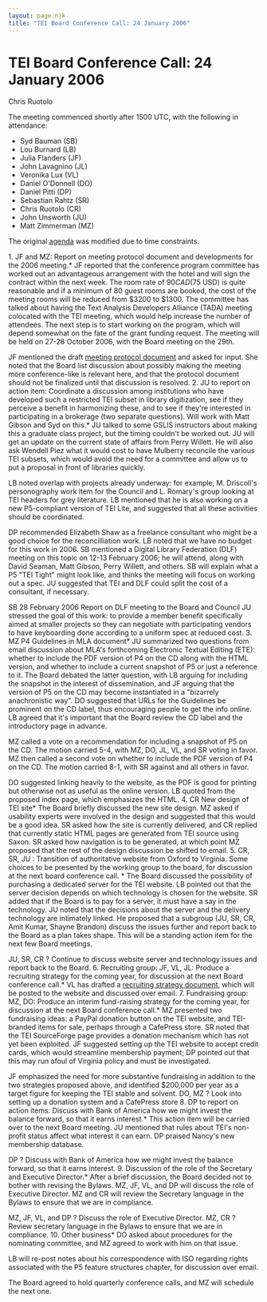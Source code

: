 ```yaml
---
layout: page.njk
title: "TEI Board Conference Call: 24 January 2006"
---
```

# TEI Board Conference Call: 24 January 2006









Chris Ruotolo


The meeting commenced shortly after 1500 UTC, with the following in attendance: 


* Syd Bauman (SB)
* Lou Burnard (LB)
* Julia Flanders (JF)
* John Lavagnino (JL)
* Veronika Lux (VL)
* Daniel O'Donnell (DO)
* Daniel Pitti (DP)
* Sebastian Rahtz (SR)
* Chris Ruotolo (CR)
* John Unsworth (JU)
* Matt Zimmerman (MZ)


The original [agenda](/Board/bm15a.xml) was modified due to time constraints.


 1\. JF and MZ: Report on meeting protocol document and developments for the 2006
 meeting.* JF reported that the conference program committee has worked out an advantageous
 arrangement with the hotel and will sign the contract within the next week. The room
 rate of $90 CAD ($75 USD) is quite reasonable and if a minimum of 80 guest rooms are
 booked, the cost of the meeting rooms will be reduced from $3200 to $1300\. The committee
 has talked about having the Text Analysis Developers Alliance (TADA) meeting colocated
 with the TEI meeting, which would help increase the number of attendees. The next
 step
 is to start working on the program, which will depend somewhat on the fate of the
 grant
 funding request. The meeting will be held on 27\-28 October 2006, with the Board meeting
 on the 29th.


 JF mentioned the draft [meeting
 protocol document](/Board/bw09.xml) and asked for input. She noted that the Board list discussion
 about possibly making the meeting more conference\-like is relevant here, and that
 the
 protocol document should not be finalized until that discussion is resolved.
 2\. JU to report on action item: Coordinate a discussion among institutions who have
 developed such a restricted TEI subset in library digitization, see if they perceive
 a
 benefit in harmonizing these, and to see if they're interested in participating in
 a
 brokerage (two separate questions). Will work with Matt Gibson and Syd on this.* JU talked to some GSLIS instructors about making this a graduate class project, but
 the
 timing couldn't be worked out. JU will get an update on the current state of affairs
 from Perry Willett. He will also ask Wendell Piez what it would cost to have Mulberry
 reconcile the various TEI subsets, which would avoid the need for a committee and
 allow
 us to put a proposal in front of libraries quickly.


LB noted overlap with projects already underway: for example, M. Driscoll's
 personography work item for the Council and L. Romary's group looking at TEI headers
 for
 grey literature. LB mentioned that he is also working on a new P5\-compliant version
 of
 TEI Lite, and suggested that all these activities should be coordinated.


 DP recommended Elizabeth Shaw as a freelance consultant who might be a good choice
 for
 the reconcilliation work. LB noted that we have no budget for this work in 2006\. SB
 mentioned a Digital Library Federation (DLF) meeting on this topic on 12\-13 February
 2006; he will attend, along with David Seaman, Matt Gibson, Perry Willett, and others.
 SB will explain what a P5 "TEI Tight" might look like, and thinks the meeting will
 focus
 on working out a spec. JU suggested that TEI and DLF could split the cost of a
 consultant, if necessary.


SB 
28 February 2006 Report on DLF meeting to
 the Board and Council
 JU stressed the goal of this work: to provide a member benefit specifically aimed
 at
 smaller projects so they can negotiate with participating vendors to have keyboarding
 done according to a uniform spec at reduced cost.
3\. MZ P4 Guidelines in MLA document* JU summarized two questions from email discussion about MLA's forthcoming Electronic
 Textual Editing (ETE): whether to include the PDF version of P4 on the CD along with
 the
 HTML version, and whether to include a current snapshot of P5 or just a reference
 to it.
 The Board debated the latter question, with LB arguing for including the snapshot
 in the
 interest of dissemination, and JF arguing that the version of P5 on the CD may become
 instantiated in a "bizarrely anachronistic way". DO suggested that URLs for the
 Guidelines be prominent on the CD label, thus encouraging people to get the info online.
 LB agreed that it's important that the Board review the CD label and the introductory
 page in advance. 


MZ called a vote on a recommendation for including a snapshot of P5 on the CD. The
 motion carried 5\-4, with MZ, DO, JL, VL, and SR voting in favor. MZ then called a
 second
 vote on whether to include the PDF version of P4 on the CD. The motion carried 8\-1,
 with
 SR against and all others in favor.


DO suggested linking heavily to the website, as the PDF is good for printing but
 otherwise not as useful as the online version. LB quoted from the proposed index page,
 which emphasizes the HTML.
4\. CR New design of TEI site* The Board briefly discussed the new site design. MZ asked if usability experts were
 involved in the design and suggested that this would be a good idea. SR asked how
 the
 site is currently delivered, and CR replied that currently static HTML pages are
 generated from TEI source using Saxon. SR asked how navigation is to be generated,
 at
 which point MZ proposed that the rest of the design discussion be shifted to email.
5\. CR, SR, JU : Transition of authoritative website from Oxford to Virginia. Some
 choices to be presented by the working group to the board, for discussion at the next
 board conference call. * The Board discussed the possibility of purchasing a dedicated server for the TEI
 website. LB pointed out that the server decision depends on which technology is chosen
 for the website. SR added that if the Board is to pay for a server, it must have a
 say
 in the technology. JU noted that the decisions about the server and the delivery
 technology are intimately linked. He proposed that a subgroup (JU, SR, CR, Amit Kumar,
 Shayne Brandon) discuss the issues further and report back to the Board as a plan
 takes
 shape. This will be a standing action item for the next few Board meetings.


JU, SR, CR 
? Continue to discuss website
 server and technology issues and report back to the Board.
6\. Recruiting group: JF, VL, JL: Produce a recruiting strategy for the coming year,
 for discussion at the next Board conference call.* VL has drafted a [recruiting strategy document](recruitingStrategyV3.html), which will be posted to the website and
 discussed over email.
7\. Fundraising group: MZ, DO: Produce an interim fund\-raising strategy for the
 coming year, for discussion at the next Board conference call.* MZ presented two fundraising ideas: a PayPal donation button on the TEI website,
 and TEI\-branded items for sale, perhaps through a CafePress store. SR noted that the
 TEI
 SourceForge page provides a donation mechanism which has not yet been exploited. JF
 suggested setting up the TEI website to accept credit cards, which would streamline
 membership payment; DP pointed out that this may run afoul of Virginia policy and
 must
 be investigated.

 JF emphasized the need for more substantive fundraising in addition
 to the two strategies proposed above, and identified $200,000 per year as a target
 figure
 for keeping the TEI stable and solvent. 
 DO,
 MZ 
? Look into setting up a donation system and a CafePress
 store
8\. DP to report on action items: Discuss with Bank of America how we might invest
 the
 balance forward, so that it earns interest.* This action item will be carried over to the next Board meeting. JU mentioned that
 rules about TEI's non\-profit status affect what interest it can earn. DP praised Nancy's
 new membership database.


DP 
? Discuss with Bank of America how we
 might invest the balance forward, so that it earns interest.
9\. Discussion of the role of the Secretary and Executive Director.* After a brief discussion, the Board decided not to bother with revising the Bylaws.
 MZ,
 JF, VL, and DP will discuss the role of Executive Director. MZ and CR will review
 the
 Secretary language in the Bylaws to ensure that we are in compliance. 


MZ, JF, VL, and DP 
? Discuss the role of
 Executive Director.
MZ, CR 
? Review secretary language in the
 Bylaws to ensure that we are in compliance.
10\. Other business* DO asked about procedures for the nominating committee, and MZ agreed to work with
 him
 on that issue. 


LB will re\-post notes about his correspondence with ISO regarding rights associated
 with the P5 feature structures chapter, for discussion over email. 


The Board agreed to hold quarterly conference calls, and MZ will schedule the next
 one.




